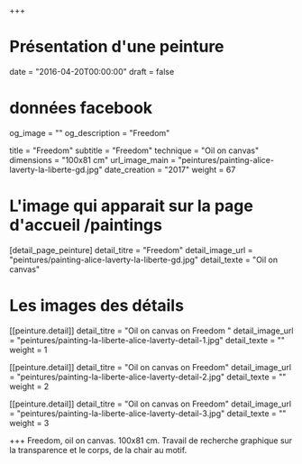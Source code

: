 +++
# Présentation d'une peinture
date = "2016-04-20T00:00:00"
draft = false

# données facebook
og_image = ""
og_description = "Freedom"

title = "Freedom"
subtitle = "Freedom"
technique = "Oil on canvas"
dimensions = "100x81 cm"
url_image_main = "peintures/painting-alice-laverty-la-liberte-gd.jpg"
date_creation = "2017"
weight = 67

# L'image qui apparait sur la page d'accueil /paintings
[detail_page_peinture]
detail_titre = "Freedom"
detail_image_url = "peintures/painting-alice-laverty-la-liberte-gd.jpg"
detail_texte = "Oil on canvas"

# Les images des détails
[[peinture.detail]]
detail_titre = "Oil on canvas on Freedom "
detail_image_url = "peintures/painting-la-liberte-alice-laverty-detail-1.jpg"
detail_texte = ""
weight = 1

[[peinture.detail]]
detail_titre = "Oil on canvas on Freedom"
detail_image_url = "peintures/painting-la-liberte-alice-laverty-detail-2.jpg"
detail_texte = ""
weight = 2

[[peinture.detail]]
detail_titre = "Oil on canvas on Freedom"
detail_image_url = "peintures/painting-la-liberte-alice-laverty-detail-3.jpg"
detail_texte = ""
weight = 3

+++
Freedom, oil on canvas. 100x81 cm. Travail de recherche graphique sur la transparence et le corps, de la chair au motif.
